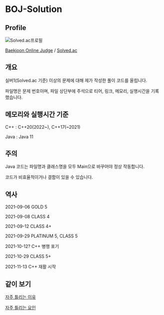# BOJ-Solution

## Profile

![Solved.ac프로필](http://mazassumnida.wtf/api/v2/generate_badge?boj=floatingice)

[Baekjoon Online Judge](https://www.acmicpc.net/user/floatingice) / [Solved.ac](https://solved.ac/profile/floatingice)

## 개요

실버1(Solved.ac 기준) 이상의 문제에 대해 제가 작성한 풀이 코드를 올립니다.

파일명은 문제 번호이며, 파일 상단부에 주석으로 티어, 링크, 메모리, 실행시간을 기록했습니다.

## 메모리와 실행시간 기준

C++ : C++20(2022~), C++17(~2021)

Java : Java 11

## 주의

Java 코드는 파일명과 클래스명을 모두 Main으로 바꾸어야 정상 작동합니다.

코드가 비효율적이거나 결함이 있을 수 있습니다.

## 역사

2021-09-06 GOLD 5

2021-09-08 CLASS 4

2021-09-12 CLASS 4+

2021-09-29 PLATINUM 5, CLASS 5

2021-10-12? C++ 병행 포기

2021-10-29 CLASS 5+

2021-11-13 C++ 재활 시작

## 같이 보기

[자주 틀리는 이유](https://stack.news/2020/10/17/%ec%9e%90%ec%a3%bc-%ed%8b%80%eb%a6%ac%eb%8a%94-%ec%9d%b4%ec%9c%a0/)

[자주 틀리는 요인](https://www.acmicpc.net/blog/view/70)

